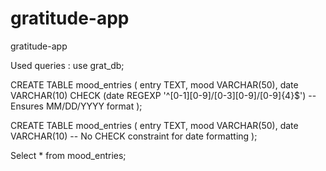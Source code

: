 # gratitude-app
gratitude-app

Used queries : 
use grat_db;

CREATE TABLE mood_entries (
    entry TEXT,
    mood VARCHAR(50),
    date VARCHAR(10) CHECK (date REGEXP '^[0-1][0-9]/[0-3][0-9]/[0-9]{4}$')  -- Ensures MM/DD/YYYY format
);

CREATE TABLE mood_entries (
    entry TEXT,
    mood VARCHAR(50),
    date VARCHAR(10)  -- No CHECK constraint for date formatting
);

Select * from mood_entries;

